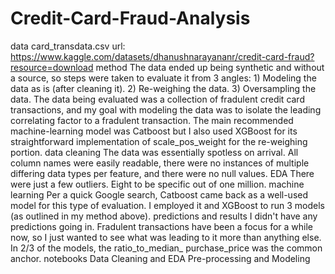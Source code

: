 # Credit-Card-Fraud-Analysis
  data
    card_transdata.csv
      url: https://www.kaggle.com/datasets/dhanushnarayananr/credit-card-fraud?resource=download
  method
    The data ended up being synthetic and without a source, so steps were taken to evaluate it from 3 angles:
      1) Modeling the data as is (after cleaning it).
      2) Re-weighing the data.
      3) Oversampling the data.
    The data being evaluated was a collection of fradulent credit card transactions, and my goal with modeling
    the data was to isolate the leading correlating factor to a fradulent transaction. The main recommended 
    machine-learning model was Catboost but I also used XGBoost for its straightforward implementation of 
    scale_pos_weight for the re-weighing portion.
  data cleaning
    The data was essentially spotless on arrival. All column names were easily readable, there were no instances
    of multiple differing data types per feature, and there were no null values.
  EDA
    There were just a few outliers. Eight to be specific out of one million.
  machine learning
    Per a quick Google search, Catboost came back as a well-used model for this type of evaluation. I employed it
    and XGBoost to run 3 models (as outlined in my method above).
  predictions and results
    I didn't have any predictions going in. Fradulent transactions have been a focus for a while now, so I just 
    wanted to see what was leading to it more than anything else. In 2/3 of the models, the ratio_to_median_
    purchase_price was the common anchor.
  notebooks
    Data Cleaning and EDA
    Pre-processing and Modeling
 
